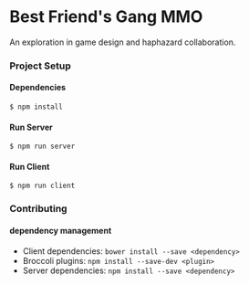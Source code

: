 # Best Friend's Gang MMO

An exploration in game design and haphazard collaboration.

### Project Setup
#### Dependencies
```
$ npm install
```
#### Run Server
```
$ npm run server
```
#### Run Client
```
$ npm run client
```

### Contributing
#### dependency management
 - Client dependencies: `bower install --save <dependency>`
 - Broccoli plugins: `npm install --save-dev <plugin>`
 - Server dependencies: `npm install --save <dependency>`
